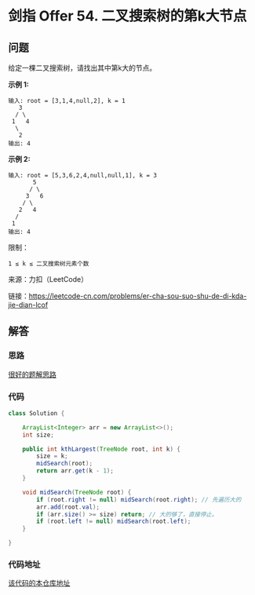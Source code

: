 # 剑指 Offer 54. 二叉搜索树的第k大节点

## 问题

给定一棵二叉搜索树，请找出其中第k大的节点。

**示例 1:**

    输入: root = [3,1,4,null,2], k = 1
       3
      / \
     1   4
      \
       2
    输出: 4
    
**示例 2:**

    输入: root = [5,3,6,2,4,null,null,1], k = 3
           5
          / \
         3   6
        / \
       2   4
      /
     1
    输出: 4


限制：

    1 ≤ k ≤ 二叉搜索树元素个数

来源：力扣（LeetCode）

链接：https://leetcode-cn.com/problems/er-cha-sou-suo-shu-de-di-kda-jie-dian-lcof

## 解答

### 思路

[很好的题解思路](https://leetcode-cn.com/problems/er-cha-sou-suo-shu-de-di-kda-jie-dian-lcof/comments/248642)

### 代码

```java
class Solution {

    ArrayList<Integer> arr = new ArrayList<>();
    int size;

    public int kthLargest(TreeNode root, int k) {
        size = k;
        midSearch(root);
        return arr.get(k - 1);
    }

    void midSearch(TreeNode root) {
        if (root.right != null) midSearch(root.right); // 先遍历大的
        arr.add(root.val);
        if (arr.size() >= size) return; // 大的够了，直接停止。
        if (root.left != null) midSearch(root.left);
    }

}
```
### 代码地址

[该代码的本仓库地址](../../src/edu/neu/xsz/leetcode/lcof/lcof54)